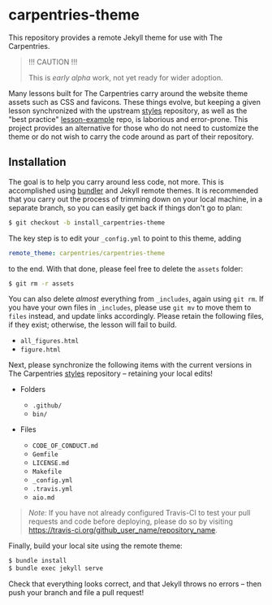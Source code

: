 # carpentries-theme

This repository provides a remote Jekyll theme for use with The Carpentries.

> !!! CAUTION !!!
>
> This is *early alpha* work, not yet ready for wider adoption.

Many lessons built for The Carpentries carry around the website theme assets
such as CSS and favicons. These things evolve, but keeping a given lesson
synchronized with the upstream [styles](https://github.com/carpentries/styles)
repository, as well as the "best practice"
[lesson-example](https://github.com/carpentries/lesson-example) repo,
is laborious and error-prone. This project provides an alternative for those
who do not need to customize the theme or do not wish to carry the code around
as part of their repository.

## Installation

The goal is to help you carry around less code, not more. This is accomplished
using [bundler](https://bundler.io/) and Jekyll remote themes. It is recommended
that you carry out the process of trimming down on your local machine, in a
separate branch, so you can easily get back if things don't go to plan:

```bash
$ git checkout -b install_carpentries-theme
```

The key step is to edit your `_config.yml` to point to this theme, adding

```yml
remote_theme: carpentries/carpentries-theme
```

to the end. With that done, please feel free to delete the `assets` folder:

```bash
$ git rm -r assets
```

You can also delete *almost* everything from `_includes`, again using `git rm`.
If you have your own files in `_includes`, please use `git mv` to move them to
`files` instead, and update links accordingly. Please retain the following
files, if they exist; otherwise, the lesson will fail to build.

- `all_figures.html`
- `figure.html`

Next, please synchronize the following items with the current versions in
The Carpentries [styles](https://github.com/carpentries/styles) repository
&ndash; retaining your local edits!

- Folders
  - `.github/`
  - `bin/`

- Files
  - `CODE_OF_CONDUCT.md`
  - `Gemfile`
  - `LICENSE.md`
  - `Makefile`
  - `_config.yml`
  - `.travis.yml`
  - `aio.md`

> *Note:* If you have not already configured Travis-CI to test your pull
> requests and code before deploying, please do so by visiting
> <https://travis-ci.org/github_user_name/repository_name>.

Finally, build your local site using the remote theme:

```bash
$ bundle install
$ bundle exec jekyll serve
```

Check that everything looks correct, and that Jekyll throws no errors &ndash;
then push your branch and file a pull request!
